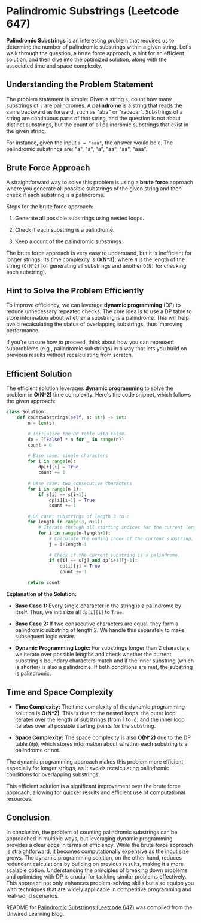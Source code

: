 # Palindromic Substrings (Leetcode 647)

**Palindromic Substrings** is an interesting problem that requires us to determine the number of palindromic substrings within a given string. Let's walk through the question, a brute force approach, a hint for an efficient solution, and then dive into the optimized solution, along with the associated time and space complexity.

## Understanding the Problem Statement

The problem statement is simple: Given a string `s`, count how many substrings of `s` are palindromes. A **palindrome** is a string that reads the same backward as forward, such as "aba" or "racecar". Substrings of a string are continuous parts of that string, and the question is not about distinct substrings, but the count of all palindromic substrings that exist in the given string.

For instance, given the input `s = "aaa"`, the answer would be `6`. The palindromic substrings are: "a", "a", "a", "aa", "aa", "aaa".

## Brute Force Approach

A straightforward way to solve this problem is using a **brute force** approach where you generate all possible substrings of the given string and then check if each substring is a palindrome.

Steps for the brute force approach:

1. Generate all possible substrings using nested loops.
    
2. Check if each substring is a palindrome.
    
3. Keep a count of the palindromic substrings.
    

The brute force approach is very easy to understand, but it is inefficient for longer strings. Its time complexity is **O(N^3)**, where `N` is the length of the string (`O(N^2)` for generating all substrings and another `O(N)` for checking each substring).

## Hint to Solve the Problem Efficiently

To improve efficiency, we can leverage **dynamic programming** (DP) to reduce unnecessary repeated checks. The core idea is to use a DP table to store information about whether a substring is a palindrome. This will help avoid recalculating the status of overlapping substrings, thus improving performance.

If you're unsure how to proceed, think about how you can represent subproblems (e.g., palindromic substrings) in a way that lets you build on previous results without recalculating from scratch.

## Efficient Solution

The efficient solution leverages **dynamic programming** to solve the problem in **O(N^2)** time complexity. Here's the code snippet, which follows the given approach:

```python
class Solution:
    def countSubstrings(self, s: str) -> int:
        n = len(s)

        # Initialize the DP table with False.
        dp = [[False] * n for _ in range(n)]
        count = 0

        # Base case: single characters
        for i in range(n):
            dp[i][i] = True
            count += 1

        # Base case: two consecutive characters
        for i in range(n-1):
            if s[i] == s[i+1]:
                dp[i][i+1] = True
                count += 1

        # DP case: substrings of length 3 to n
        for length in range(3, n+1):
            # Iterate through all starting indices for the current length.
            for i in range(n-length+1):
                # Calculate the ending index of the current substring.
                j = i+length-1

                # Check if the current substring is a palindrome.
                if s[i] == s[j] and dp[i+1][j-1]:
                    dp[i][j] = True
                    count += 1

        return count
```

**Explanation of the Solution:**

* **Base Case 1:** Every single character in the string is a palindrome by itself. Thus, we initialize all `dp[i][i]` to `True`.
    
* **Base Case 2:** If two consecutive characters are equal, they form a palindromic substring of length 2. We handle this separately to make subsequent logic easier.
    
* **Dynamic Programming Logic:** For substrings longer than 2 characters, we iterate over possible lengths and check whether the current substring's boundary characters match and if the inner substring (which is shorter) is also a palindrome. If both conditions are met, the substring is palindromic.
    

## Time and Space Complexity

* **Time Complexity:** The time complexity of the dynamic programming solution is **O(N^2)**. This is due to the nested loops: the outer loop iterates over the length of substrings (from 1 to `n`), and the inner loop iterates over all possible starting points for the substring.
    
* **Space Complexity:** The space complexity is also **O(N^2)** due to the DP table (`dp`), which stores information about whether each substring is a palindrome or not.
    

The dynamic programming approach makes this problem more efficient, especially for longer strings, as it avoids recalculating palindromic conditions for overlapping substrings.

This efficient solution is a significant improvement over the brute force approach, allowing for quicker results and efficient use of computational resources.

## Conclusion

In conclusion, the problem of counting palindromic substrings can be approached in multiple ways, but leveraging dynamic programming provides a clear edge in terms of efficiency. While the brute force approach is straightforward, it becomes computationally expensive as the input size grows. The dynamic programming solution, on the other hand, reduces redundant calculations by building on previous results, making it a more scalable option. Understanding the principles of breaking down problems and optimizing with DP is crucial for tackling similar problems effectively. This approach not only enhances problem-solving skills but also equips you with techniques that are widely applicable in competitive programming and real-world scenarios.


README for [Palindromic Substrings (Leetcode 647)](https://blog.unwiredlearning.com/palindromic-substrings) was compiled from the Unwired Learning Blog.